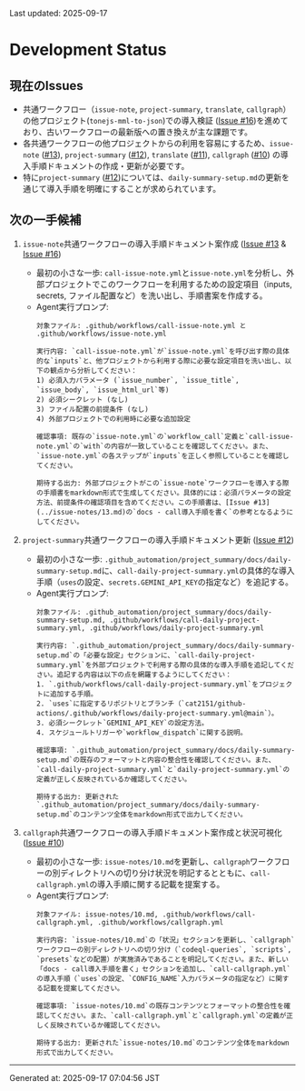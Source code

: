Last updated: 2025-09-17

# Development Status

## 現在のIssues
- 共通ワークフロー（`issue-note`, `project-summary`, `translate`, `callgraph`）の他プロジェクト(`tonejs-mml-to-json`)での導入検証 ([Issue #16](../issue-notes/16.md))を進めており、古いワークフローの最新版への置き換えが主な課題です。
- 各共通ワークフローの他プロジェクトからの利用を容易にするため、`issue-note` ([#13](../issue-notes/13.md)), `project-summary` ([#12](../issue-notes/12.md)), `translate` ([#11](../issue-notes/11.md)), `callgraph` ([#10](../issue-notes/10.md)) の導入手順ドキュメントの作成・更新が必要です。
- 特に`project-summary` ([#12](../issue-notes/12.md))については、`daily-summary-setup.md`の更新を通じて導入手順を明確にすることが求められています。

## 次の一手候補
1. `issue-note`共通ワークフローの導入手順ドキュメント案作成 ([Issue #13](../issue-notes/13.md) & [Issue #16](../issue-notes/16.md))
   - 最初の小さな一歩: `call-issue-note.yml`と`issue-note.yml`を分析し、外部プロジェクトでこのワークフローを利用するための設定項目（inputs, secrets, ファイル配置など）を洗い出し、手順書案を作成する。
   - Agent実行プロンプ:
     ```
     対象ファイル: .github/workflows/call-issue-note.yml と .github/workflows/issue-note.yml

     実行内容: `call-issue-note.yml`が`issue-note.yml`を呼び出す際の具体的な`inputs`と、他プロジェクトから利用する際に必要な設定項目を洗い出し、以下の観点から分析してください：
     1) 必須入力パラメータ (`issue_number`, `issue_title`, `issue_body`, `issue_html_url`等)
     2) 必須シークレット (なし)
     3) ファイル配置の前提条件 (なし)
     4) 外部プロジェクトでの利用時に必要な追加設定

     確認事項: 既存の`issue-note.yml`の`workflow_call`定義と`call-issue-note.yml`の`with`の内容が一致していることを確認してください。また、`issue-note.yml`の各ステップが`inputs`を正しく参照していることを確認してください。

     期待する出力: 外部プロジェクトがこの`issue-note`ワークフローを導入する際の手順書をmarkdown形式で生成してください。具体的には：必須パラメータの設定方法、前提条件の確認項目を含めてください。この手順書は、[Issue #13](../issue-notes/13.md)の`docs - call導入手順を書く`の参考となるようにしてください。
     ```

2. `project-summary`共通ワークフローの導入手順ドキュメント更新 ([Issue #12](../issue-notes/12.md))
   - 最初の小さな一歩: `.github_automation/project_summary/docs/daily-summary-setup.md`に、`call-daily-project-summary.yml`の具体的な導入手順（`uses`の設定、`secrets.GEMINI_API_KEY`の指定など）を追記する。
   - Agent実行プロンプ:
     ```
     対象ファイル: .github_automation/project_summary/docs/daily-summary-setup.md, .github/workflows/call-daily-project-summary.yml, .github/workflows/daily-project-summary.yml

     実行内容: `.github_automation/project_summary/docs/daily-summary-setup.md`の「必要な設定」セクションに、`call-daily-project-summary.yml`を外部プロジェクトで利用する際の具体的な導入手順を追記してください。追記する内容は以下の点を網羅するようにしてください：
     1. `.github/workflows/call-daily-project-summary.yml`をプロジェクトに追加する手順。
     2. `uses`に指定するリポジトリとブランチ（`cat2151/github-actions/.github/workflows/daily-project-summary.yml@main`）。
     3. 必須シークレット`GEMINI_API_KEY`の設定方法。
     4. スケジュールトリガーや`workflow_dispatch`に関する説明。

     確認事項: `.github_automation/project_summary/docs/daily-summary-setup.md`の既存のフォーマットと内容の整合性を確認してください。また、`call-daily-project-summary.yml`と`daily-project-summary.yml`の定義が正しく反映されているか確認してください。

     期待する出力: 更新された`.github_automation/project_summary/docs/daily-summary-setup.md`のコンテンツ全体をmarkdown形式で出力してください。
     ```

3. `callgraph`共通ワークフローの導入手順ドキュメント案作成と状況可視化 ([Issue #10](../issue-notes/10.md))
   - 最初の小さな一歩: `issue-notes/10.md`を更新し、`callgraph`ワークフローの別ディレクトリへの切り分け状況を明記するとともに、`call-callgraph.yml`の導入手順に関する記載を提案する。
   - Agent実行プロンプ:
     ```
     対象ファイル: issue-notes/10.md, .github/workflows/call-callgraph.yml, .github/workflows/callgraph.yml

     実行内容: `issue-notes/10.md`の「状況」セクションを更新し、`callgraph`ワークフローの別ディレクトリへの切り分け（`codeql-queries`, `scripts`, `presets`などの配置）が実施済みであることを明記してください。また、新しい「docs - call導入手順を書く」セクションを追加し、`call-callgraph.yml`の導入手順（`uses`の設定、`CONFIG_NAME`入力パラメータの指定など）に関する記載を提案してください。

     確認事項: `issue-notes/10.md`の既存コンテンツとフォーマットの整合性を確認してください。また、`call-callgraph.yml`と`callgraph.yml`の定義が正しく反映されているか確認してください。

     期待する出力: 更新された`issue-notes/10.md`のコンテンツ全体をmarkdown形式で出力してください。

---
Generated at: 2025-09-17 07:04:56 JST
